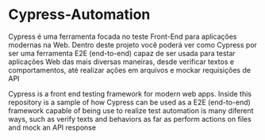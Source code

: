 # Cypress-Automation
Cypress é uma ferramenta focada no teste Front-End para aplicações modernas na Web. Dentro deste projeto você poderá ver como Cypress por ser uma ferramenta E2E (end-to-end) capaz de ser usada para testar aplicações Web das mais diversas maneiras, desde verificar textos e comportamentos, até realizar ações em arquivos e mockar requisições de API

Cypress is a front end testing framework for modern web apps. Inside this repository is a sample of how Cypress can be used as a E2E (end-to-end) framework capable of being use to realize test automation is many diferent ways, such as verify texts and behaviors as far as perform actions on files and mock an API response
